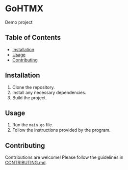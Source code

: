 # GoHTMX

Demo project

## Table of Contents

- [Installation](#installation)
- [Usage](#usage)
- [Contributing](#contributing)

## Installation

1. Clone the repository.
2. Install any necessary dependencies.
3. Build the project.

## Usage

1. Run the `main.go` file.
2. Follow the instructions provided by the program.

## Contributing

Contributions are welcome! Please follow the guidelines in [CONTRIBUTING.md](CONTRIBUTING.md).